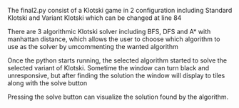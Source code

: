 The final2.py consist of a Klotski game in 2 configuration including Standard Klotski and Variant Klotski which can be changed at line 84

There are 3 algorithmic Klotski solver including BFS, DFS and A* with manhattan distance, which allows the user to choose which algorithm to use as the solver by umcommenting the wanted algorithm

Once the python starts running, the selected algorithm started to solve the selected variant of Klotski. Sometime the window can turn black and unresponsive, but after finding the solution the window will display to tiles along with the solve button

Pressing the solve button can visualize the solution found by the algorithm.
